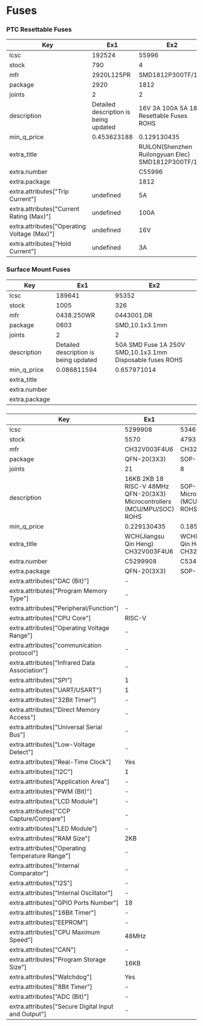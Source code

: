# Fuses

### PTC Resettable Fuses

| Key | Ex1 | Ex2 |
| --- | --- | --- |
| lcsc | 192524 | 55996 |
| stock | 790 | 4 |
| mfr | 2920L125PR | SMD1812P300TF/16V |
| package | 2920 | 1812 |
| joints | 2 | 2 |
| description | Detailed description is being updated | 16V 3A 100A 5A 1812 Resettable Fuses ROHS |
| min_q_price | 0.453623188 | 0.129130435 |
| extra_title |  | RUILON(Shenzhen Ruilongyuan Elec) SMD1812P300TF/16V |
| extra.number |  | C55996 |
| extra.package |  | 1812 |
| extra.attributes["Trip Current"] | undefined | 5A |
| extra.attributes["Current Rating (Max)"] | undefined | 100A |
| extra.attributes["Operating Voltage (Max)"] | undefined | 16V |
| extra.attributes["Hold Current"] | undefined | 3A |

### Surface Mount Fuses

| Key | Ex1 | Ex2 |
| --- | --- | --- |
| lcsc | 189641 | 95352 |
| stock | 1005 | 326 |
| mfr | 0438.250WR | 0443001.DR |
| package | 0603 | SMD,10.1x3.1mm |
| joints | 2 | 2 |
| description | Detailed description is being updated | 50A SMD Fuse 1A 250V SMD,10.1x3.1mm Disposable fuses ROHS |
| min_q_price | 0.086811594 | 0.657971014 |
| extra_title |  |  |
| extra.number |  |  |
| extra.package |  |  |

### 

| Key | Ex1 | Ex2 |
| --- | --- | --- |
| lcsc | 5299908 | 5346354 |
| stock | 5570 | 4793 |
| mfr | CH32V003F4U6 | CH32V003J4M6 |
| package | QFN-20(3X3) | SOP-8 |
| joints | 21 | 8 |
| description | 16KB 2KB 18 RISC-V 48MHz QFN-20(3X3)  Microcontrollers (MCU/MPU/SOC) ROHS | SOP-8  Microcontrollers (MCU/MPU/SOC) ROHS |
| min_q_price | 0.229130435 | 0.185362319 |
| extra_title | WCH(Jiangsu Qin Heng) CH32V003F4U6 | WCH(Jiangsu Qin Heng) CH32V003J4M6 |
| extra.number | C5299908 | C5346354 |
| extra.package | QFN-20(3X3) | SOP-8 |
| extra.attributes["DAC (Bit)"] | - |  |
| extra.attributes["Program Memory Type"] | - |  |
| extra.attributes["Peripheral/Function"] | - |  |
| extra.attributes["CPU Core"] | RISC-V |  |
| extra.attributes["Operating Voltage Range"] | - |  |
| extra.attributes["communication protocol"] | - |  |
| extra.attributes["Infrared Data Association"] | - |  |
| extra.attributes["SPI"] | 1 |  |
| extra.attributes["UART/USART"] | 1 |  |
| extra.attributes["32Bit Timer"] | - |  |
| extra.attributes["Direct Memory Access"] | - |  |
| extra.attributes["Universal Serial Bus"] | - |  |
| extra.attributes["Low-Voltage Detect"] | - |  |
| extra.attributes["Real-Time Clock"] | Yes |  |
| extra.attributes["I2C"] | 1 |  |
| extra.attributes["Application Area"] | - |  |
| extra.attributes["PWM (Bit)"] | - |  |
| extra.attributes["LCD Module"] | - |  |
| extra.attributes["CCP Capture/Compare"] | - |  |
| extra.attributes["LED Module"] | - |  |
| extra.attributes["RAM Size"] | 2KB |  |
| extra.attributes["Operating Temperature Range"] | - |  |
| extra.attributes["Internal Comparator"] | - |  |
| extra.attributes["I2S"] | - |  |
| extra.attributes["Internal Oscillator"] | - |  |
| extra.attributes["GPIO Ports Number"] | 18 |  |
| extra.attributes["16Bit Timer"] | - |  |
| extra.attributes["EEPROM"] | - |  |
| extra.attributes["CPU Maximum Speed"] | 48MHz |  |
| extra.attributes["CAN"] | - |  |
| extra.attributes["Program Storage Size"] | 16KB |  |
| extra.attributes["Watchdog"] | Yes |  |
| extra.attributes["8Bit Timer"] | - |  |
| extra.attributes["ADC (Bit)"] | - |  |
| extra.attributes["Secure Digital Input and Output"] | - |  |

